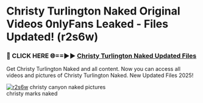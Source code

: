 # Christy Turlington Naked Original Videos 0nlyFans Leaked - Files Updated! (r2s6w)

<h3>🔴 CLICK HERE 🌐==►► <a href="https://tinyurl.com/yckcrads" rel="nofollow">Christy Turlington Naked Updated Files</a></h3>

Get Christy Turlington Naked and all content. Now you can access all videos and pictures of Christy Turlington Naked. New Updated Files 2025!

[![r2s6w](https://i.imgur.com/hpKpOFt.gif)](https://tinyurl.com/yckcrads)
christy canyon naked pictures<br>
christy marks naked